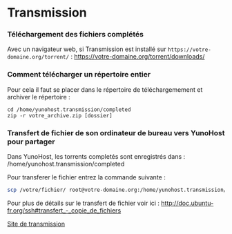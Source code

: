 # Transmission

### Téléchargement des fichiers complétés

Avec un navigateur web, si Transmission est installé sur `https://votre-domaine.org/torrent/` : https://votre-domaine.org/torrent/downloads/

### Comment télécharger un répertoire entier

Pour cela il faut se placer dans le répertoire de téléchargemement et archiver le répertoire :
```bah
cd /home/yunohost.transmission/completed
zip -r votre_archive.zip [dossier]
```
### Transfert de fichier de son ordinateur de bureau vers YunoHost pour partager

Dans YunoHost, les torrents completés sont enregistrés dans :
/home/yunohost.transmission/completed

Pour transferer le fichier entrez la commande suivante :

```bash
scp /votre/fichier/ root@votre-domaine.org:/home/yunohost.transmission/completed
```
Pour plus de détails sur le transfert de fichier voir ici : http://doc.ubuntu-fr.org/ssh#transfert_-_copie_de_fichiers

[Site de transmission](http://transmissionbt.com/)

